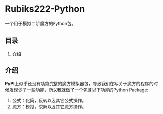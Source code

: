 # Rubiks222-Python
一个用于模拟二阶魔方的Python包。

## 目录
 1. [介绍](#介绍)

## 介绍
**PyPI**上似乎还没有功能完整的魔方模拟器包，导致我们在写关于魔方的程序的时候发现少了一些功能，所以我就做了一个包含以下功能的Python Package:
 1. 公式：化简，反转以及其它公式操作。
 2. 魔方：模拟，求解以及其它魔方操作。
